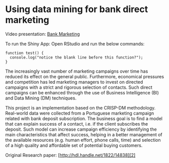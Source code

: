 # Using data mining for bank direct marketing

Video presentation: [Bank Marketing][1]

To run the Shiny App:
Open RStudio and run the below commands:

```
function test() {
  console.log("notice the blank line before this function?");
}
```

The increasingly vast number of marketing campaigns over time has reduced its effect on the general public. Furthermore, economical pressures and competition has led marketing managers to invest on directed campaigns with a strict and rigorous selection of contacts. Such direct campaigns can be enhanced through the use of Business Intelligence (BI) and Data Mining (DM) techniques.

This project is an implementation based on the CRISP-DM methodology. Real-world data were collected from a Portuguese marketing campaign related with bank deposit subscription. The business goal is to find a model that can explain success of a contact, i.e. if the client subscribes the deposit. Such model can increase campaign efficiency by identifying the main characteristics that affect success, helping in a better management of the available resources (e.g. human effort, phone calls, time) and selection of a high quality and affordable set of potential buying customers.

Original Research paper: [http://hdl.handle.net/1822/14838][2]

[1]: https://www.youtube.com/watch?v=TnpI6s_VgtA
[2]: http://repositorium.sdum.uminho.pt/handle/1822/14838
